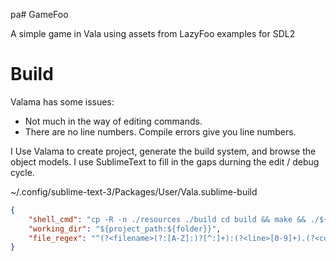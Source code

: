 pa# GameFoo

A simple game in Vala using assets from LazyFoo examples for SDL2





# Build


Valama has some issues:
* Not much in the way of editing commands.
* There are no line numbers. Compile errors give you line numbers.

I Use Valama to create project, generate the build system, and browse the object models.
I use SublimeText to fill in the gaps durning the edit / debug cycle. 


~/.config/sublime-text-3/Packages/User/Vala.sublime-build

```json
{
	"shell_cmd": "cp -R -n ./resources ./build cd build && make && ./${project_base_name}",
	"working_dir": "${project_path:${folder}}",
	"file_regex": "^(?<filename>(?:[A-Z]:)?[^:]+):(?<line>[0-9]+).(?<column>[0-9]+)[^:]+: (?<message>.+)"
}
```